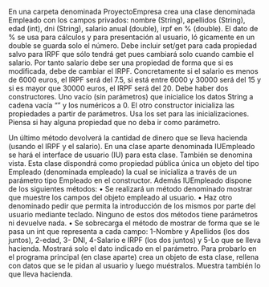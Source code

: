 En una carpeta denominada ProyectoEmpresa crea una clase denominada
Empleado con los campos privados: nombre (String), apellidos (String), edad
(int), dni (String), salario anual (double), irpf en % (double). El dato de % se usa
para cálculos y para presentación al usuario, ló gicamente en un double se guarda
solo el número.
Debe incluir set/get para cada propiedad salvo para IRPF que sólo tendrá get pues
cambiará solo cuando cambie el salario.
Por tanto salario debe ser una propiedad de forma que si es modificada, debe de
cambiar el IRPF. Concretamente si el salario es menos de 6000 euros, el IRPF será
del 7.5, si está entre 6000 y 30000 será del 15 y si es mayor que 30000 euros, el
IRPF será del 20.
Debe haber dos constructores. Uno vacío (sin parámetros) que inicialice los datos
String a cadena vacía “” y los numéricos a 0. El otro constructor inicializa las
propiedades a partir de parámetros. Usa los set para las inicializaciones. Piensa si
hay alguna propiedad que no deba ir como parámetro.

Un último método devolverá la cantidad de dinero que se lleva hacienda (usando el
IRPF y el salario).
En una clase aparte denominada IUEmpleado se hará el interface de usuario (IU)
para esta clase. También se denomina vista.
Esta clase dispondrá como propiedad pública única un objeto del tipo
Empleado (denominada empleado) la cual se inicializa a través de un parámetro
tipo Empleado en el constructor.
Además IUEmpleado dispone de los siguientes métodos:
• Se realizará un método denominado mostrar que muestre los campos del
objeto empleado al usuario.
• Haz otro denominado pedir que permita la introducción de los mismos por
parte del usuario mediante teclado. Ninguno de estos dos métodos tiene
parámetros ni devuelve nada.
• Se sobrecarga el método de mostrar de forma que se le pasa un int que
representa a cada campo: 1-Nombre y Apellidos (los dos juntos), 2-edad, 3-
DNI, 4-Salario e IRPF (los dos juntos) y 5-Lo que se lleva hacienda.
Mostrará solo el dato indicado en el parámetro.
Para probarlo en el programa principal (en clase aparte) crea un objeto de esta
clase, rellena con datos que se le pidan al usuario y luego muéstralos. Muestra
también lo que lleva hacienda.